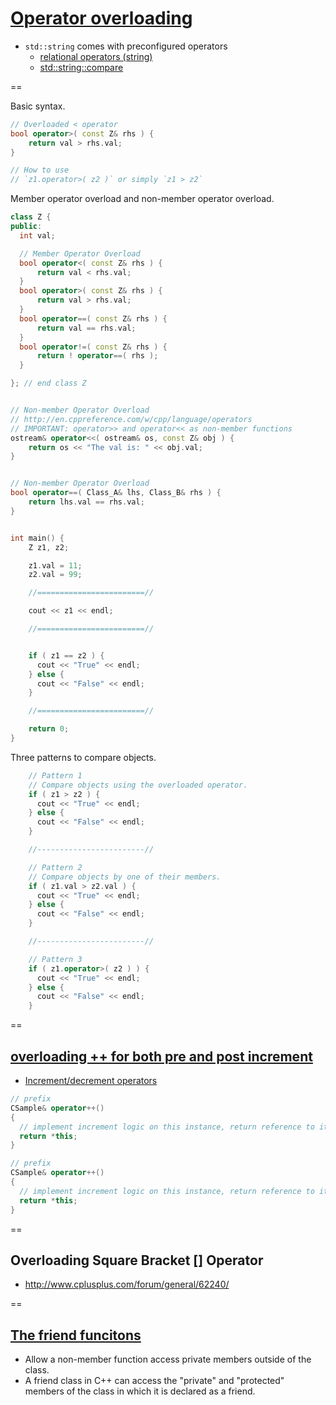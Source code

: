 # [Operator overloading](http://www.tutorialspoint.com/cplusplus/cpp_overloading.htm)
- `std::string` comes with preconfigured operators
    + [relational operators (string)](http://www.cplusplus.com/reference/string/string/operators/)
    + [std::string::compare](http://www.cplusplus.com/reference/string/string/compare/)

==

Basic syntax.
```cpp
// Overloaded < operator
bool operator>( const Z& rhs ) {
    return val > rhs.val;
}

// How to use
// `z1.operator>( z2 )` or simply `z1 > z2`
```

Member operator overload and non-member operator overload.
```cpp
class Z {
public:
  int val;

  // Member Operator Overload
  bool operator<( const Z& rhs ) {
      return val < rhs.val;
  }
  bool operator>( const Z& rhs ) {
      return val > rhs.val;
  }
  bool operator==( const Z& rhs ) {
      return val == rhs.val;
  }
  bool operator!=( const Z& rhs ) {
      return ! operator==( rhs );
  }

}; // end class Z


// Non-member Operator Overload
// http://en.cppreference.com/w/cpp/language/operators
// IMPORTANT: operator>> and operator<< as non-member functions
ostream& operator<<( ostream& os, const Z& obj ) {
    return os << "The val is: " << obj.val;
}


// Non-member Operator Overload
bool operator==( Class_A& lhs, Class_B& rhs ) {
    return lhs.val == rhs.val;
}


int main() {
    Z z1, z2;

    z1.val = 11;
    z2.val = 99;

    //========================//

    cout << z1 << endl;

    //========================//


    if ( z1 == z2 ) {
      cout << "True" << endl;
    } else {
      cout << "False" << endl;
    }

    //========================//

    return 0;
}
```

Three patterns to compare objects.
```cpp
    // Pattern 1
    // Compare objects using the overloaded operator.
    if ( z1 > z2 ) {
      cout << "True" << endl;
    } else {
      cout << "False" << endl;
    }

    //------------------------//

    // Pattern 2
    // Compare objects by one of their members.
    if ( z1.val > z2.val ) {
      cout << "True" << endl;
    } else {
      cout << "False" << endl;
    }

    //------------------------//

    // Pattern 3
    if ( z1.operator>( z2 ) ) {
      cout << "True" << endl;
    } else {
      cout << "False" << endl;
    }
```

==

## [overloading ++ for both pre and post increment](http://stackoverflow.com/a/15244185/3837223)
- [Increment/decrement operators](http://en.cppreference.com/w/cpp/language/operator_incdec)

```cpp
// prefix
CSample& operator++()
{
  // implement increment logic on this instance, return reference to it.
  return *this;
}
```

```cpp
// prefix
CSample& operator++()
{
  // implement increment logic on this instance, return reference to it.
  return *this;
}
```

==

## Overloading Square Bracket [] Operator
- http://www.cplusplus.com/forum/general/62240/


== 

## [The friend funcitons](http://www.cplusplus.com/doc/tutorial/inheritance/)

- Allow a non-member function access private members outside of the class.
- A friend class in C++ can access the "private" and "protected" members of the class in which it is declared as a friend.
